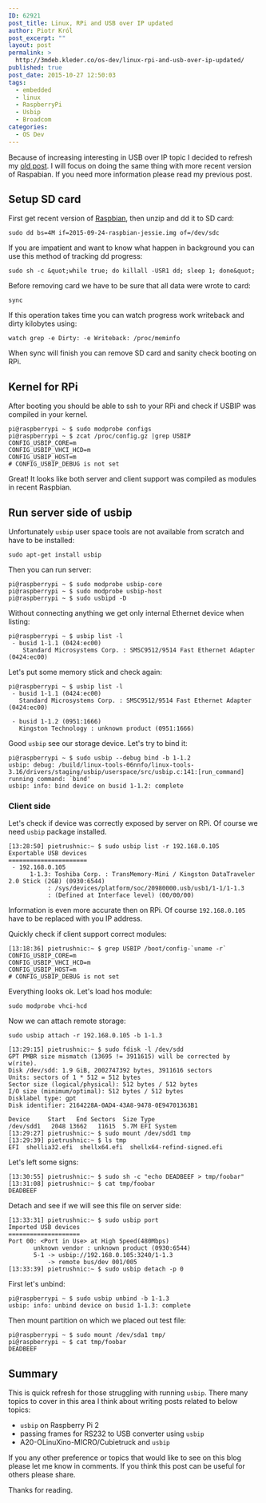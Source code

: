 ```yaml
---
ID: 62921
post_title: Linux, RPi and USB over IP updated
author: Piotr Król
post_excerpt: ""
layout: post
permalink: >
  http://3mdeb.kleder.co/os-dev/linux-rpi-and-usb-over-ip-updated/
published: true
post_date: 2015-10-27 12:50:03
tags:
  - embedded
  - linux
  - RaspberryPi
  - Usbip
  - Broadcom
categories:
  - OS Dev
---
```

Because of increasing interesting in USB over IP topic I decided to refresh my
[old post](2014/08/18/linux-rpi-and-usb-over-ip/). I will focus on doing the
same thing with more recent version of Raspabian. If you need more information
please read my previous post.

## Setup SD card

First get recent version of
[Raspbian](https://www.raspberrypi.org/downloads/raspbian/), then unzip and dd
it to SD card:

```
sudo dd bs=4M if=2015-09-24-raspbian-jessie.img of=/dev/sdc
```

If you are impatient and want to know what happen in background you can use
this method of tracking dd progress:

```
sudo sh -c &quot;while true; do killall -USR1 dd; sleep 1; done&quot;
```

Before removing card we have to be sure that all data were wrote to card:

```
sync
```

If this operation takes time you can watch progress work writeback and dirty
kilobytes using:

```
watch grep -e Dirty: -e Writeback: /proc/meminfo
```

When sync will finish you can remove SD card and sanity check booting on RPi.

## Kernel for RPi

After booting you should be able to ssh to your RPi and check if USBIP was
compiled in your kernel.

```
pi@raspberrypi ~ $ sudo modprobe configs
pi@raspberrypi ~ $ zcat /proc/config.gz |grep USBIP
CONFIG_USBIP_CORE=m
CONFIG_USBIP_VHCI_HCD=m
CONFIG_USBIP_HOST=m
# CONFIG_USBIP_DEBUG is not set
```

Great! It looks like both server and client support was compiled as modules in
recent Raspbian.

## Run server side of usbip

Unfortunately `usbip` user space tools are not available from scratch and have
to be installed:

```
sudo apt-get install usbip
```

Then you can run server:

```
pi@raspberrypi ~ $ sudo modprobe usbip-core
pi@raspberrypi ~ $ sudo modprobe usbip-host
pi@raspberrypi ~ $ sudo usbipd -D
```

Without connecting anything we get only internal Ethernet device  when listing:

```
pi@raspberrypi ~ $ usbip list -l
 - busid 1-1.1 (0424:ec00)
    Standard Microsystems Corp. : SMSC9512/9514 Fast Ethernet Adapter (0424:ec00)
```

Let&#039;s put some memory stick and check again:

```
pi@raspberrypi ~ $ usbip list -l
 - busid 1-1.1 (0424:ec00)
   Standard Microsystems Corp. : SMSC9512/9514 Fast Ethernet Adapter (0424:ec00)

 - busid 1-1.2 (0951:1666)
   Kingston Technology : unknown product (0951:1666)
```

Good `usbip` see our storage device. Let's try to bind it:

```
pi@raspberrypi ~ $ sudo usbip --debug bind -b 1-1.2
usbip: debug: /build/linux-tools-06nnfo/linux-tools-3.16/drivers/staging/usbip/userspace/src/usbip.c:141:[run_command] running command: `bind'
usbip: info: bind device on busid 1-1.2: complete
```

### Client side

Let's check if device was correctly exposed by server on RPi. Of course we need
`usbip` package installed.

```
[13:28:50] pietrushnic:~ $ sudo usbip list -r 192.168.0.105
Exportable USB devices
======================
 - 192.168.0.105
      1-1.3: Toshiba Corp. : TransMemory-Mini / Kingston DataTraveler 2.0 Stick (2GB) (0930:6544)
           : /sys/devices/platform/soc/20980000.usb/usb1/1-1/1-1.3
           : (Defined at Interface level) (00/00/00)
```

Information is even more accurate then on RPi. Of course `192.168.0.105` have
to be replaced with you IP address.

Quickly check if client support correct modules:

```
[13:18:36] pietrushnic:~ $ grep USBIP /boot/config-`uname -r`
CONFIG_USBIP_CORE=m
CONFIG_USBIP_VHCI_HCD=m
CONFIG_USBIP_HOST=m
# CONFIG_USBIP_DEBUG is not set
```

Everything looks ok. Let&#039;s load hos module:

```
sudo modprobe vhci-hcd
```

Now we can attach remote storage:

```
sudo usbip attach -r 192.168.0.105 -b 1-1.3
```

```
[13:29:15] pietrushnic:~ $ sudo fdisk -l /dev/sdd 
GPT PMBR size mismatch (13695 != 3911615) will be corrected by w(rite).
Disk /dev/sdd: 1.9 GiB, 2002747392 bytes, 3911616 sectors
Units: sectors of 1 * 512 = 512 bytes
Sector size (logical/physical): 512 bytes / 512 bytes
I/O size (minimum/optimal): 512 bytes / 512 bytes
Disklabel type: gpt
Disk identifier: 2164228A-0AD4-43A8-9478-0E94701363B1

Device     Start   End Sectors  Size Type
/dev/sdd1   2048 13662   11615  5.7M EFI System
[13:29:27] pietrushnic:~ $ sudo mount /dev/sdd1 tmp
[13:29:39] pietrushnic:~ $ ls tmp 
EFI  shellia32.efi  shellx64.efi  shellx64-refind-signed.efi
```

Let&#039;s left some signs:

```
[13:30:55] pietrushnic:~ $ sudo sh -c "echo DEADBEEF > tmp/foobar"
[13:31:08] pietrushnic:~ $ cat tmp/foobar 
DEADBEEF
```

Detach and see if we will see this file on server side:

```
[13:33:31] pietrushnic:~ $ sudo usbip port
Imported USB devices
====================
Port 00: <Port in Use> at High Speed(480Mbps)
       unknown vendor : unknown product (0930:6544)
       5-1 -> usbip://192.168.0.105:3240/1-1.3
           -> remote bus/dev 001/005
[13:33:39] pietrushnic:~ $ sudo usbip detach -p 0
```

First let&#039;s unbind:

```
pi@raspberrypi ~ $ sudo usbip unbind -b 1-1.3
usbip: info: unbind device on busid 1-1.3: complete
```

Then mount partition on which we placed out test file:

```
pi@raspberrypi ~ $ sudo mount /dev/sda1 tmp/
pi@raspberrypi ~ $ cat tmp/foobar 
DEADBEEF
```

## Summary

This is quick refresh for those struggling with running `usbip`. There many
topics to cover in this area I think about writing posts related to below
topics:

- `usbip` on Raspberry Pi 2
- passing frames for RS232 to USB converter using `usbip`
- A20-OLinuXino-MICRO/Cubietruck and `usbip`

If you any other preference or topics that would like to see on this blog
please let me know in comments. If you think this post can be useful for others
please share.

Thanks for reading.